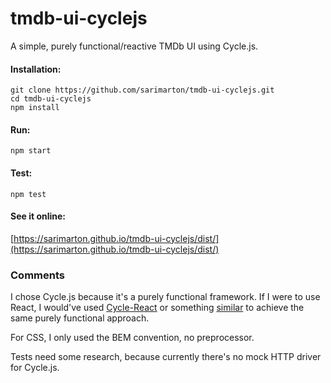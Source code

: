 # tmdb-ui-cyclejs

A simple, purely functional/reactive TMDb UI using Cycle.js.

#### Installation:
```
git clone https://github.com/sarimarton/tmdb-ui-cyclejs.git
cd tmdb-ui-cyclejs
npm install
```

#### Run:
```
npm start
```

#### Test:
```
npm test
```

#### See it online:

[https://sarimarton.github.io/tmdb-ui-cyclejs/dist/](https://sarimarton.github.io/tmdb-ui-cyclejs/dist/)

### Comments

I chose Cycle.js because it's a purely functional framework. If I were to use React, I would've used [Cycle-React](https://www.npmjs.com/package/cycle-react) or something [similar](https://staltz.com/use-react-in-cyclejs-and-vice-versa.html) to achieve the same purely functional approach.

For CSS, I only used the BEM convention, no preprocessor.

Tests need some research, because currently there's no mock HTTP driver for Cycle.js.
